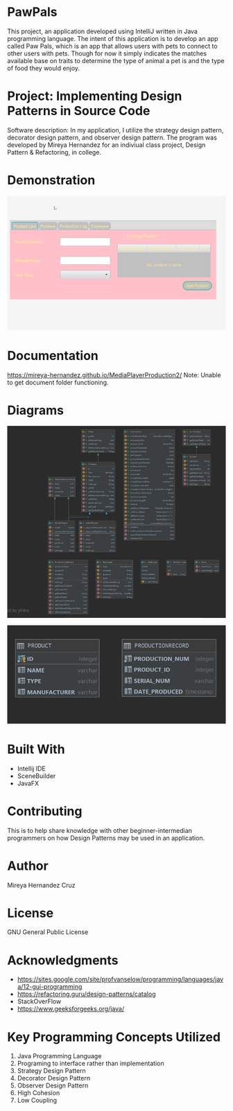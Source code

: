 # PawPals
This project, an application developed using IntelliJ written in Java programming language. The intent of this application is to develop an app called Paw Pals, which is an app that allows users with pets to connect to other users with pets. Though for now it simply indicates the matches available base on traits to determine the type of animal a pet is and the type of food they would enjoy. 
# Project: Implementing Design Patterns in Source Code
Software description: In my application, I utilize the strategy design pattern, decorator design pattern, and observer design pattern.  The program was developed by Mireya Hernandez for an indiviual class project, Design Pattern & Refactoring, in college. 
# Demonstration
![Demo](https://github.com/Mireya-Hernandez/MediaPlayerProduction2/blob/master/ySLQdiTiN8.gif)
# Documentation
https://mireya-hernandez.github.io/MediaPlayerProduction2/ 
Note: Unable to get document folder functioning.

# Diagrams
![Class Diagram](https://github.com/Mireya-Hernandez/MediaPlayerProduction2/blob/master/Class%20Diagram%20-%20Media%20Production%20Player.JPG)

![Database Diagram](https://github.com/Mireya-Hernandez/MediaPlayerProduction2/blob/master/Database%20Tables.JPG)

# Built With
* Intellij IDE
* SceneBuilder
* JavaFX
# Contributing
This is to help share knowledge with other beginner-intermedian programmers on how Design Patterns may be used in an application.
# Author
 Mireya Hernandez Cruz
# License
 GNU General Public License
# Acknowledgments
  * https://sites.google.com/site/profvanselow/programming/languages/java/12-gui-programming
  * https://refactoring.guru/design-patterns/catalog
  * StackOverFlow 
  * https://www.geeksforgeeks.org/java/
# Key Programming Concepts Utilized
1. Java Programming Language 
2. Programing to interface rather than implementation 
3. Strategy Design Pattern 
4. Decorator Design Pattern
6. Observer Design Pattern 
7. High Cohesion
8. Low Coupling
